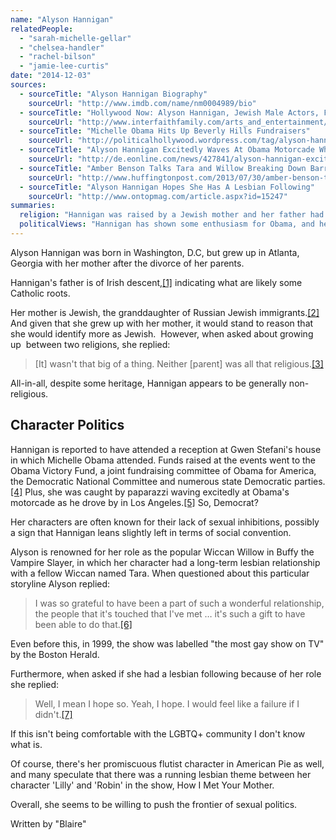 ```yaml
---
name: "Alyson Hannigan"
relatedPeople:
  - "sarah-michelle-gellar"
  - "chelsea-handler"
  - "rachel-bilson"
  - "jamie-lee-curtis"
date: "2014-12-03"
sources:
  - sourceTitle: "Alyson Hannigan Biography"
    sourceUrl: "http://www.imdb.com/name/nm0004989/bio"
  - sourceTitle: "Hollywood Now: Alyson Hannigan, Jewish Male Actors, Fall Features"
    sourceUrl: "http://www.interfaithfamily.com/arts_and_entertainment/popular_culture/Hollywood_Now_Alyson_Hannigan_Jewish_Male_Actors_Fall_Features.shtml"
  - sourceTitle: "Michelle Obama Hits Up Beverly Hills Fundraisers"
    sourceUrl: "http://politicalhollywood.wordpress.com/tag/alyson-hannigan/"
  - sourceTitle: "Alyson Hannigan Excitedly Waves At Obama Motorcade While Cuddling Daughter Keeva"
    sourceUrl: "http://de.eonline.com/news/427841/alyson-hannigan-excitedly-waves-at-obama-motorcade-while-cuddling-daughter-keeva"
  - sourceTitle: "Amber Benson Talks Tara and Willow Breaking Down Barriers on 'Buffy the Vampire Slayer'"
    sourceUrl: "http://www.huffingtonpost.com/2013/07/30/amber-benson-tara-willow-buffy-the-vampire-slayer_n_3675530.html"
  - sourceTitle: "Alyson Hannigan Hopes She Has A Lesbian Following"
    sourceUrl: "http://www.ontopmag.com/article.aspx?id=15247"
summaries:
  religion: "Hannigan was raised by a Jewish mother and her father had Catholic roots, but she seems to be non-religious overall."
  politicalViews: "Hannigan has shown some enthusiasm for Obama, and her characters are often willing to push the boundaries of sexual convention. Some evidence suggests her being a liberal Democrat--or something like it."
---
```


Alyson Hannigan was born in Washington, D.C, but grew up in Atlanta, Georgia with her mother after the divorce of her parents.

Hannigan's father is of Irish descent,<a class="source-citation" href="#http%3A%2F%2Fwww.imdb.com%2Fname%2Fnm0004989%2Fbio" title="Alyson Hannigan Biography">[1]</a> indicating what are likely some Catholic roots.

Her mother is Jewish, the granddaughter of Russian Jewish immigrants.<a class="source-citation" href="#http%3A%2F%2Fwww.imdb.com%2Fname%2Fnm0004989%2Fbio" title="Alyson Hannigan Biography">[2]</a> And given that she grew up with her mother, it would stand to reason that she would identify more as Jewish.  However, when asked about growing up  between two religions, she replied:

>[It] wasn't that big of a thing. Neither [parent] was all that religious.<a class="source-citation" href="#http%3A%2F%2Fwww.interfaithfamily.com%2Farts_and_entertainment%2Fpopular_culture%2FHollywood_Now_Alyson_Hannigan_Jewish_Male_Actors_Fall_Features.shtml" title="Hollywood Now: Alyson Hannigan, Jewish Male Actors, Fall Features">[3]</a>

All-in-all, despite some heritage, Hannigan appears to be generally non-religious.


## Character Politics


Hannigan is reported to have attended a reception at Gwen Stefani's house in which Michelle Obama attended. Funds raised at the events went to the Obama Victory Fund, a joint fundraising committee of Obama for America, the Democratic National Committee and numerous state Democratic parties.<a class="source-citation" href="#http%3A%2F%2Fpoliticalhollywood.wordpress.com%2Ftag%2Falyson-hannigan%2F" title="Michelle Obama Hits Up Beverly Hills Fundraisers">[4]</a> Plus, she was caught by paparazzi waving excitedly at Obama's motorcade as he drove by in Los Angeles.<a class="source-citation" href="#http%3A%2F%2Fde.eonline.com%2Fnews%2F427841%2Falyson-hannigan-excitedly-waves-at-obama-motorcade-while-cuddling-daughter-keeva" title="Alyson Hannigan Excitedly Waves At Obama Motorcade While Cuddling Daughter Keeva">[5]</a> So, Democrat?

Her characters are often known for their lack of sexual inhibitions, possibly a sign that Hannigan leans slightly left in terms of social convention.

Alyson is renowned for her role as the popular Wiccan Willow in Buffy the Vampire Slayer, in which her character had a long-term lesbian relationship with a fellow Wiccan named Tara. When questioned about this particular storyline Alyson replied:

>I was so grateful to have been a part of such a wonderful relationship, the people that it's touched that I've met … it's such a gift to have been able to do that.<a class="source-citation" href="#http%3A%2F%2Fwww.huffingtonpost.com%2F2013%2F07%2F30%2Famber-benson-tara-willow-buffy-the-vampire-slayer_n_3675530.html" title="Amber Benson Talks Tara and Willow Breaking Down Barriers on &apos;Buffy the Vampire Slayer&apos;">[6]</a>

Even before this, in 1999, the show was labelled "the most gay show on TV" by the Boston Herald.


Furthermore, when asked if she had a lesbian following because of her role she replied:

>Well, I mean I hope so. Yeah, I hope. I would feel like a failure if I didn't.<a class="source-citation" href="#http%3A%2F%2Fwww.ontopmag.com%2Farticle.aspx%3Fid%3D15247" title="Alyson Hannigan Hopes She Has A Lesbian Following">[7]</a>

If this isn't being comfortable with the LGBTQ+ community I don't know what is.

Of course, there's her promiscuous flutist character in American Pie as well, and many speculate that there was a running lesbian theme between her character 'Lilly' and 'Robin' in the show, How I Met Your Mother.

Overall, she seems to be willing to push the frontier of sexual politics.

Written by "Blaire"